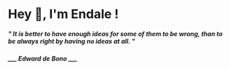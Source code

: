 <h1 title="head"> Hey 👋, I'm Endale !</h1>

**<h5><i>" It is better to have enough ideas for some of them to be wrong, than to be always right by having no ideas at all. "</i></h5>**

*<b>___ Edward de Bono ___</b>*
